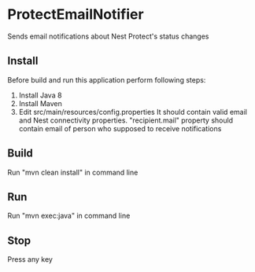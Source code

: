 # ProtectEmailNotifier
Sends email notifications about Nest Protect's status changes

## Install
Before build and run this application perform following steps:
1. Install Java 8
2. Install Maven
3. Edit src/main/resources/config.properties It should contain valid email and Nest connectivity properties.
    "recipient.mail" property should contain email of person who supposed to receive notifications

## Build
Run "mvn clean install" in command line

## Run
Run "mvn exec:java" in command line

## Stop
Press any key